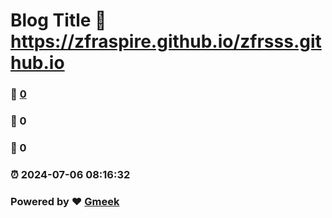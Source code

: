 # Blog Title :link: https://zfraspire.github.io/zfrsss.github.io 
### :page_facing_up: [0](https://zfraspire.github.io/zfrsss.github.io/tag.html) 
### :speech_balloon: 0 
### :hibiscus: 0 
### :alarm_clock: 2024-07-06 08:16:32 
### Powered by :heart: [Gmeek](https://github.com/Meekdai/Gmeek)
